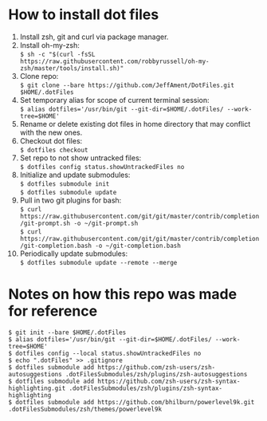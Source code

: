 # How to install dot files
1. Install zsh, git and curl via package manager.
2. Install oh-my-zsh:</br>
`$ sh -c "$(curl -fsSL https://raw.githubusercontent.com/robbyrussell/oh-my-zsh/master/tools/install.sh)"`
3. Clone repo:</br>
`$ git clone --bare https://github.com/JeffAment/DotFiles.git $HOME/.dotFiles`
4. Set temporary alias for scope of current terminal session:</br>
`$ alias dotfiles='/usr/bin/git --git-dir=$HOME/.dotFiles/ --work-tree=$HOME'`
5. Rename or delete existing dot files in home directory that may conflict with the new ones.
6. Checkout dot files:</br>
`$ dotfiles checkout`
7. Set repo to not show untracked files:</br>
`$ dotfiles config status.showUntrackedFiles no`
8. Initialize and update submodules:</br>
`$ dotfiles submodule init`</br>
`$ dotfiles submodule update`
9. Pull in two git plugins for bash:</br>
`$ curl https://raw.githubusercontent.com/git/git/master/contrib/completion/git-prompt.sh -o ~/git-prompt.sh`</br>
`$ curl https://raw.githubusercontent.com/git/git/master/contrib/completion/git-completion.bash -o ~/git-completion.bash`</br>
10. Periodically update submodules:</br>
`$ dotfiles submodule update --remote --merge`

# Notes on how this repo was made for reference
`$ git init --bare $HOME/.dotFiles`</br>
`$ alias dotfiles='/usr/bin/git --git-dir=$HOME/.dotFiles/ --work-tree=$HOME'`</br>
`$ dotfiles config --local status.showUntrackedFiles no`</br>
`$ echo ".dotFiles" >> .gitignore`</br>
`$ dotfiles submodule add https://github.com/zsh-users/zsh-autosuggestions .dotFilesSubmodules/zsh/plugins/zsh-autosuggestions`</br>
`$ dotfiles submodule add https://github.com/zsh-users/zsh-syntax-highlighting.git .dotFilesSubmodules/zsh/plugins/zsh-syntax-highlighting`</br>
`$ dotfiles submodule add https://github.com/bhilburn/powerlevel9k.git .dotFilesSubmodules/zsh/themes/powerlevel9k`</br>
